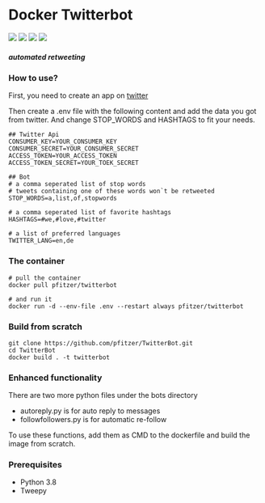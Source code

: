 # Docker Twitterbot

[<img src="https://github.com/pfitzer/TwitterBot/workflows/Create%20Release/badge.svg">](https://github.com/pfitzer/TwitterBot/actions?query=workflow%3A%22Create+Release%22)
[<img src="https://img.shields.io/docker/pulls/pfitzer/twitterbot.svg?style=flat-square&logo=docker">](https://hub.docker.com/r/pfitzer/twitterbot)
[<img src="https://pyup.io/repos/github/pfitzer/TwitterBot/shield.svg?t=1605168945323">](https://pyup.io/account/repos/github/pfitzer/TwitterBot/)
[<img src="https://pyup.io/repos/github/pfitzer/TwitterBot/python-3-shield.svg?t=1605168967691">](https://pyup.io/account/repos/github/pfitzer/TwitterBot/)

##### automated retweeting

### How to use?


First, you need to create an app on [twitter](https://developer.twitter.com/en/apps)

Then create a .env file with the following content and add the data you got from twitter.
And change STOP_WORDS and HASHTAGS to fit your needs.

    ## Twitter Api
    CONSUMER_KEY=YOUR_CONSUMER_KEY
    CONSUMER_SECRET=YOUR_CONSUMER_SECRET
    ACCESS_TOKEN=YOUR_ACCESS_TOKEN
    ACCESS_TOKEN_SECRET=YOUR_TOEK_SECRET

    ## Bot
    # a comma seperated list of stop words
    # tweets containing one of these words won`t be retweeted
    STOP_WORDS=a,list,of,stopwords

    # a comma seperated list of favorite hashtags
    HASHTAGS=#we,#love,#twitter
    
    # a list of preferred languages
    TWITTER_LANG=en,de

### The container

    # pull the container
    docker pull pfitzer/twitterbot
    
    # and run it
    docker run -d --env-file .env --restart always pfitzer/twitterbot
    
### Build from scratch
    
    git clone https://github.com/pfitzer/TwitterBot.git
    cd TwitterBot
    docker build . -t twitterbot
    
### Enhanced functionality

There are two more python files under the bots directory

* autoreply.py is for auto reply to messages
* followfollowers.py is for automatic re-follow

To use these functions, add them as CMD to the dockerfile and build the image from scratch.
    
### Prerequisites

* Python 3.8
* Tweepy

